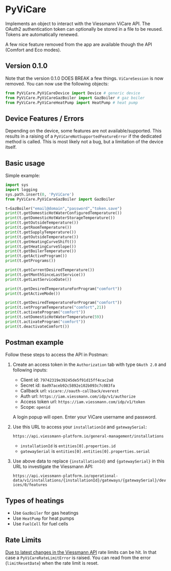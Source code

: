 # PyViCare

Implements an object to interact with the Viessmann ViCare API.
The OAuth2 authentication token can optionally be stored in a file to be reused.
Tokens are automatically renewed.

A few nice feature removed from the app are available though the API (Comfort and Eco modes).

## Version 0.1.0
Note that the version 0.1.0 DOES BREAK a few things.
`ViCareSession` is now removed.
You can now use the following objects:
```python
from PyViCare.PyViCareDevice import Device # generic device
from PyViCare.PyViCareGazBoiler import GazBoiler # gaz boiler
from PyViCare.PyViCareHeatPump import HeatPump # heat pump
```

## Device Features / Errors

Depending on the device, some features are not available/supported. This results in a raising of a `PyViCareNotSupportedFeatureError` if the dedicated method is called. This is most likely not a bug, but a limitation of the device itself.

## Basic usage
Simple example:
```python
import sys
import logging
sys.path.insert(0, 'PyViCare')
from PyViCare.PyViCareGazBoiler import GazBoiler

t=GazBoiler("email@domain","password","token.save")
print(t.getDomesticHotWaterConfiguredTemperature()) 
print(t.getDomesticHotWaterStorageTemperature())
print(t.getOutsideTemperature())
print(t.getRoomTemperature())
print(t.getSupplyTemperature())
print(t.getOutsideTemperature()) 
print(t.getHeatingCurveShift()) 
print(t.getHeatingCurveSlope()) 
print(t.getBoilerTemperature())
print(t.getActiveProgram())
print(t.getPrograms())

print(t.getCurrentDesiredTemperature())
print(t.getMonthSinceLastService())
print(t.getLastServiceDate())

print(t.getDesiredTemperatureForProgram("comfort"))
print(t.getActiveMode())

print(t.getDesiredTemperatureForProgram("comfort"))
print(t.setProgramTemperature("comfort",21))
print(t.activateProgram("comfort"))
print(t.setDomesticHotWaterTemperature(59))
print(t.activateProgram("comfort"))
print(t.deactivateComfort())
```

## Postman example

Follow these steps to access the API in Postman:

1. Create an access token in the `Authorization` tab with type `OAuth 2.0` and following inputs:

    - Client id: `79742319e39245de5f91d15ff4cac2a8`
    - Secret id: `8ad97aceb92c5892e102b093c7c083fa`
    - Callback url: `vicare://oauth-callback/everest`
    - Auth url: `https://iam.viessmann.com/idp/v1/authorize`
    - Access token url: `https://iam.viessmann.com/idp/v1/token`
    - Scope: `openid`

    A login popup will open. Enter your ViCare username and password.

2. Use this URL to access your `installationId` and `gatewaySerial`: 

    `https://api.viessmann-platform.io/general-management/installations`

    - `installationId` is `entities[0].properties.id`
    - `gatewaySerial` is `entities[0].entities[0].properties.serial`

3. Use above data to replace `{installationId}` and `{gatewaySerial}` in this URL to investigate the Viessmann API:

    `https://api.viessmann-platform.io/operational-data/v1/installations/{installationId}/gateways/{gatewaySerial}/devices/0/features`

## Types of heatings
- Use `GazBoiler` for gas heatings
- Use `HeatPump` for heat pumps
- Use `FuelCell` for fuel cells

## Rate Limits

[Due to latest changes in the Viessmann API](https://www.viessmann-community.com/t5/Konnektivitaet/Q-amp-A-Viessmann-API/td-p/127660) rate limits can be hit. In that case a `PyViCareRateLimitError` is raised. You can read from the error (`limitResetDate`) when the rate limit is reset.